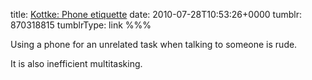 title: [Kottke: Phone etiquette](http://kottke.org/10/07/phone-etiquette-and-the-end-of-the-individual)
date: 2010-07-28T10:53:26+0000
tumblr: 870318815
tumblrType: link
%%%

Using a phone for an unrelated task when talking to someone is rude. 

It is also inefficient multitasking.
